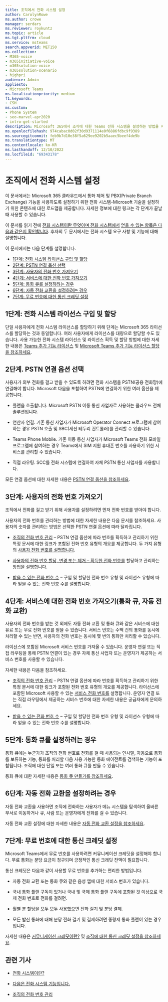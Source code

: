 ```yaml
---
title: 조직에서 전화 시스템 설정
author: CarolynRowe
ms.author: crowe
manager: serdars
ms.reviewer: roykuntz
ms.topic: article
ms.tgt.pltfrm: cloud
ms.service: msteams
search.appverid: MET150
ms.collection:
- M365-voice
- m365initiative-voice
- m365solution-voice
- m365solution-scenario
- highpri
audience: Admin
appliesto:
- Microsoft Teams
ms.localizationpriority: medium
f1.keywords:
- CSH
ms.custom:
- Phone System
- seo-marvel-apr2020
- intro-get-started
description: Microsoft 365에서 조직에 대한 Teams 전화 시스템을 설정하는 방법을 자세히 설명하는 단계별 가이드입니다.
ms.openlocfilehash: 974cabac0d02f30d9371114e0f6886fdbc9f9389
ms.sourcegitcommit: feb9b7d10e38f5a629ee9202b5aaec5beef4de9b
ms.translationtype: MT
ms.contentlocale: ko-KR
ms.lasthandoff: 12/10/2022
ms.locfileid: "69343178"
---
```

# <a name="set-up-phone-system-in-your-organization"></a>조직에서 전화 시스템 설정

이 문서에서는 Microsoft 365 클라우드에서 통화 제어 및 PBX(Private Branch Exchange) 기능을 사용하도록 설정하기 위한 전화 시스템-Microsoft 기술을 설정하기 위한 콘텐츠에 대한 로드맵을 제공합니다. 자세한 정보에 대한 링크는 각 단계가 끝날 때 사용할 수 있습니다.

이 문서를 읽기 전에 [전화 시스템이란 무엇이며 전화 시스템에서](what-is-phone-system-in-office-365.md) [얻을 수 있는 항목은 다음과 같은지 확인합니다](here-s-what-you-get-with-phone-system.md). 후자의 두 문서에서는 전화 시스템 요구 사항 및 기능에 대해 설명합니다.

이 문서에서는 다음 단계를 설명합니다.

- [1단계: 전화 시스템 라이선스 구입 및 할당](#step-1-buy-and-assign-a-phone-system-license)
- [2단계: PSTN 연결 옵션 선택](#step-2-choose-a-pstn-connectivity-option)
- [3단계: 사용자의 전화 번호 가져오기](#step-3-get-phone-numbers-for-your-users)
- [4단계: 서비스에 대한 전화 번호 가져오기](#step-4-get-phone-numbers-for-services-call-queues-auto-attendants)
- [5단계: 통화 큐를 설정하려는 경우](#step-5-if-you-want-to-set-up-a-call-queue)
- [6단계: 자동 전화 교환을 설정하려는 경우](#step-6-if-you-want-to-set-up-an-auto-attendant)
- [7단계: 무료 번호에 대한 통신 크레딧 설정](#step-7-set-up-communications-credits-for-toll-free-numbers)

## <a name="step-1-buy-and-assign-a-phone-system-license"></a>1단계: 전화 시스템 라이선스 구입 및 할당

단일 사용자에게 전화 시스템 라이선스를 할당하기 위해 단계는 Microsoft 365 라이선스를 할당하는 것과 동일합니다. 여러 사용자에게 라이선스를 대량으로 할당할 수도 있습니다. 사용 가능한 전화 시스템 라이선스 및 라이선스 획득 및 할당 방법에 대한 자세한 내용은 [Teams 추가 기능 라이선스](/microsoftteams//teams-add-on-licensing/microsoft-teams-add-on-licensing) 및 [Microsoft Teams 추가 기능 라이선스 할당을 참조하세요](/microsoftteams/teams-add-on-licensing/assign-teams-add-on-licenses).

## <a name="step-2-choose-a-pstn-connectivity-option"></a>2단계. PSTN 연결 옵션 선택

사용자가 외부 전화를 걸고 받을 수 있도록 하려면 전화 시스템을 PSTN(공용 전화망)에 연결해야 합니다. Microsoft 다음을 포함하여 PSTN에 연결하기 위한 여러 옵션을 제공합니다.

- 플랜을 호출합니다. Microsoft PSTN 이동 통신 사업자로 사용하는 클라우드 전체 솔루션입니다.

- 연산자 연결. 기존 통신 사업자가 Microsoft Operator Connect 프로그램에 참여하는 경우 PSTN 호출 및 SBC(세션 테두리 컨트롤러)를 관리할 수 있습니다.

- Teams Phone Mobile. 기존 이동 통신 사업자가 Microsoft Teams 전화 모바일 프로그램에 참여하는 경우 Teams에서 SIM 지원 휴대폰 번호를 사용하기 위한 서비스를 관리할 수 있습니다.

- 직접 라우팅. SCC를 전화 시스템에 연결하여 자체 PSTN 통신 사업자를 사용합니다.

모든 연결 옵션에 대한 자세한 내용은 [PSTN 연결 옵션을 참조하세요](pstn-connectivity.md).

## <a name="step-3-get-phone-numbers-for-your-users"></a>3단계: 사용자의 전화 번호 가져오기

조직에서 전화를 걸고 받기 위해 사용자를 설정하려면 먼저 전화 번호를 받아야 합니다.

사용자의 전화 번호를 관리하는 방법에 대한 자세한 내용은 다음 문서를 참조하세요. 사용자의 숫자를 관리하는 방법은 선택한 PSTN 연결 옵션에 따라 달라집니다.

- [조직의 전화 번호 관리](manage-phone-numbers-landing-page.md) – PSTN 연결 옵션에 따라 번호를 획득하고 관리하기 위한 특정 문서에 대한 링크가 포함된 전화 번호 유형의 개요를 제공합니다.
두 가지 유형의 [사용자 전화 번호를 설명합니다](manage-phone-numbers-landing-page.md#user-telephone-numbers).

- [사용자의 전화 번호 할당, 변경 또는 제거 – 획득한 전화 번호를](assign-change-or-remove-a-phone-number-for-a-user.md) 할당하고 관리하는 방법을 설명합니다.

- [받을 수 있는 전화 번호 수](how-many-phone-numbers-can-you-get.md) – 구입 및 할당한 전화 번호 유형 및 라이선스 유형에 따라 얻을 수 있는 전화 번호 수를 설명합니다.

## <a name="step-4-get-phone-numbers-for-services-call-queues-auto-attendants"></a>4단계: 서비스에 대한 전화 번호 가져오기(통화 큐, 자동 전화 교환)

사용자의 전화 번호를 받는 것 외에도 자동 전화 교환 및 통화 큐와 같은 서비스에 대한 유료 또는 무료 전화 번호를 얻을 수 있습니다. 서비스 번호는 수백 건의 통화를 동시에 처리할 수 있는 반면, 사용자의 전화 번호는 동시에 몇 번의 통화만 처리할 수 있습니다.

라이선스에 포함된 Microsoft 서비스 번호를 가져올 수 있습니다. 운영자 연결 또는 직접 라우팅을 통해 PSTN 연결이 있는 경우 자체 통신 사업자 또는 운영자가 제공하는 서비스 번호를 사용할 수 있습니다.

자세한 내용은 다음을 참조하세요.

- [조직의 전화 번호 관리](manage-phone-numbers-landing-page.md) – PSTN 연결 옵션에 따라 번호를 획득하고 관리하기 위한 특정 문서에 대한 링크가 포함된 전화 번호 유형의 개요를 제공합니다.
라이선스에 포함된 Microsoft 사용할 수 있는 [서비스 전화 번호를](manage-phone-numbers-landing-page.md#service-telephone-numbers) 설명합니다. 운영자 연결 또는 직접 라우팅에서 제공하는 서비스 번호에 대한 자세한 내용은 공급자에게 문의하세요.

- [받을 수 있는 전화 번호 수](how-many-phone-numbers-can-you-get.md) – 구입 및 할당한 전화 번호 유형 및 라이선스 유형에 따라 얻을 수 있는 전화 번호 수를 설명합니다.

## <a name="step-5-if-you-want-to-set-up-a-call-queue"></a>5단계: 통화 큐를 설정하려는 경우

통화 큐에는 누군가가 조직의 전화 번호로 전화를 걸 때 사용되는 인사말, 자동으로 통화를 보류하는 기능, 통화를 처리할 다음 사용 가능한 통화 에이전트를 검색하는 기능이 포함됩니다. 조직에 대한 단일 또는 여러 통화 큐를 만들 수 있습니다.

통화 큐에 대한 자세한 내용은 [통화 큐 만들기를 참조하세요](create-a-phone-system-call-queue.md).

## <a name="step-6-if-you-want-to-set-up-an-auto-attendant"></a>6단계: 자동 전화 교환을 설정하려는 경우

자동 전화 교환을 사용하면 조직에 전화하는 사용자가 메뉴 시스템을 탐색하여 올바른 부서로 이동하거나 큐, 사람 또는 운영자에게 전화를 걸 수 있습니다.

자동 전화 교환 설정에 대한 자세한 내용은 [자동 전화 교환 설정을 참조하세요](create-a-phone-system-auto-attendant.md).

## <a name="step-7-set-up-communications-credits-for-toll-free-numbers"></a>7단계: 무료 번호에 대한 통신 크레딧 설정

Microsoft Teams에서 무료 번호를 사용하려면 커뮤니케이션 크레딧을 설정해야 합니다. 무료 통화는 분당 요금이 청구되며 긍정적인 통신 크레딧 잔액이 필요합니다.

통신 크레딧은 다음과 같이 사용할 무료 번호를 추가하는 편리한 방법입니다.

- 자동 전화 교환 또는 통화 큐와 같은 음성 앱에 대한 서비스 번호가 있습니다.

- 국내 통화 플랜 구독이 있거나 국내 및 국제 통화 플랜 구독에 포함된 것 이상으로 국제 전화 번호로 전화를 걸려면.

- 월별 분 할당을 모두 모두 사용했으면 전화 걸기 및 분당 결제.

- 모든 발신 통화에 대해 분당 전화 걸기 및 결제하려면 종량제 통화 플랜이 있는 경우 입니다.

자세한 내용은 [커뮤니케이션 크레딧이란?](what-are-communications-credits.md) 및 [조직에 대한 통신 크레딧 설정을 참조하세요](set-up-communications-credits-for-your-organization.md).

## <a name="related-articles"></a>관련 기사

- [전화 시스템이란?](what-is-phone-system-in-office-365.md)

- [다음은 전화 시스템 기능입니다.](here-s-what-you-get-with-phone-system.md)

- [조직의 전화 번호 관리](manage-phone-numbers-landing-page.md)
